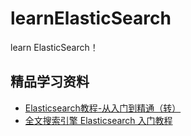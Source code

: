 # learnElasticSearch
learn ElasticSearch！

## 精品学习资料

+ [Elasticsearch教程-从入门到精通（转）](https://www.cnblogs.com/ajianbeyourself/p/5529575.html)
+ [全文搜索引擎 Elasticsearch 入门教程](http://www.ruanyifeng.com/blog/2017/08/elasticsearch.html)
